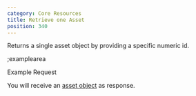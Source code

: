 ```yaml
---
category: Core Resources
title: Retrieve one Asset
position: 340
---
```


Returns a single asset object by providing a specific numeric id.

;examplearea

Example Request

<RequestExample url="https://mapi.storyblok.com/v1/spaces/606/assets/14" httpMethod="GETOAUTH"></RequestExample>

You will receive an [asset object](#core-resources/assets/the-asset-object) as response.